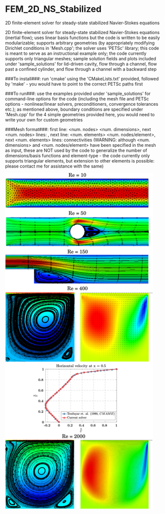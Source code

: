 # FEM_2D_NS_Stabilized

2D finite-element solver for steady-state stabilized Navier-Stokes equations

2D finite-element solver for steady-state stabilized Navier-Stokes equations (inertial flow); uses linear basis functions but the code is written to be easily modularizable; supports arbitrary geometries (by appropriately modifying Dirichlet conditions in 'Mesh.cpp'; the solver uses 'PETSc' library; this code is meant to serve as an instructional example only; the code currently supports only triangular meshes; sample solution fields and plots included under 'sample_solutions' for lid-driven cavity, flow through a channel, flow past a confined cylinder, and flow through a channel with a backward step

###To install###: run 'cmake' using the 'CMakeLists.txt' provided, followed by 'make' - you would have to point to the correct PETSc paths first

###To run###: use the examples provided under 'sample_solutions' for command-line options for the code (including the mesh file and PETSc options - nonlinear/linear solvers, preconditioners, convergence tolerances etc.); as mentioned above, boundary conditions are specified under 'Mesh.cpp' for the 4 simple geometries provided here, you would need to write your own for custom geometries

###Mesh format###: first line: <num. nodes> <num. dimensions>, next <num. nodes> lines: <node x-coord.> <node y-coord.>, next line: <num. elements> <num. nodes/element>, next <num. elements> lines: connectivities (WARNING: although <num. dimensions> and <num. nodes/element> have been specified in the mesh as input, these are NOT used by the code to generalize the number of dimensions/basis functions and element-type - the code currently only supports triangular elements, but extension to other elements is possible: please contact me for assistance with the same)
  
<img src="https://github.com/AdityaSub/FEM_2D_NS_Stabilized/blob/master/sample_solutions/NS_output.png" width="480">
